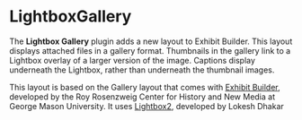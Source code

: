 LightboxGallery
===============

The **Lightbox Gallery** plugin adds a new layout to Exhibit Builder. This layout displays attached files in a gallery
format. Thumbnails in the gallery link to a Lightbox overlay of a larger version of the image. Captions display
underneath the Lightbox, rather than underneath the thumbnail images.

This layout is based on the Gallery layout that comes with [Exhibit Builder](https://github.com/omeka/plugin-ExhibitBuilder), 
developed by the Roy Rosenzweig Center for History and New Media at George Mason University. It uses 
[Lightbox2](https://github.com/lokesh/lightbox2), developed by Lokesh Dhakar
